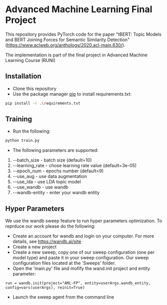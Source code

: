 # Advanced Machine Learning Final Project
This repository provides PyTorch code for the paper "tBERT: Topic Models and BERT Joining Forces for Semantic Similarity Detection" (https://www.aclweb.org/anthology/2020.acl-main.630/).

The implementation is part of the final project in Advanced Machine Learning Course (RUNI)

## Installation
- Clone this repository
- Use the package manager [pip](https://pip.pypa.io/en/stable/) to install requirements.txt:
```bash
pip install -r .\requirements.txt
```

## Training
- Run the following:
```bash
python train.py
```
- The following parameters are supported:
1. --batch_size - batch size (default=10)
2. --learning_rate - chose learning rate value (default=3e-05)
3. --epoch_num - epochs number (default=9)
4. --use_aug - use data augmentation
5. --use_lda - use LDA topic model 
6. --use_wandb - use wandb
7. --wandb-entity - enter your wandb entity

## Hyper Parameters
We use the wandb sweep feature to run hyper parameters optimization. To reprduce our work please do the following:
- Create an account for wandb and login on your computer. For more details, see https://wandb.ai/site
- Create a new project
- Create a new sweep, copy one of our sweep configuration (one per model type) and paste it in your sweep configuration. 
Our sweep configuration files located at the 'Sweeps' folder. 
- Open the 'main.py' file and mofify the wand.init project and entity parameter:
```
run = wandb.init(project="AML-FP", entity=userArgs.wandb_entity, config=vars(userArgs), reinit=True)
```
- Launch the sweep agent from the command line
